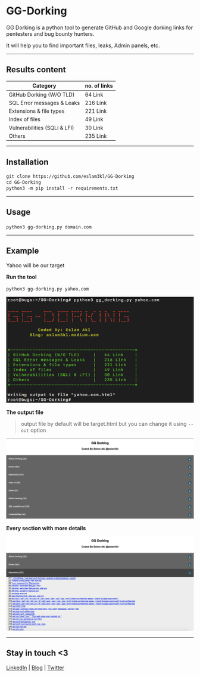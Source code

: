 # GG-Dorking
GG Dorking is a python tool to generate GitHub and Google dorking links for pentesters and bug bounty hunters.

It will help you to find important files, leaks, Admin panels, etc. 

----------------------------------------------------------------------
## Results content

| Category                     | no. of links   |
|------------------------------|----------------|
| GitHub Dorking (W/O TLD)     | 64 Link        |
| SQL Error messages & Leaks   | 216 Link       |
| Extensions & file types      | 221 Link       |
| Index of files               | 49 Link        |
| Vulnerabilities (SQLi & LFI) | 30 Link        |
| Others                       | 235 Link       |


----------------------------------------------------------------------
## Installation

```
git clone https://github.com/eslam3kl/GG-Dorking
cd GG-Dorking
python3 -m pip install -r requirements.txt
```

----------------------------------------------------------------------
## Usage

`python3 gg-dorking.py domain.com`

----------------------------------------------------------------------
## Example

Yahoo will be our target

**Run the tool**

`python3 gg-dorking.py yahoo.com`

![Run_tool](https://github.com/eslam3kl/GG-Dorking/blob/main/screenshots/start.png)

**The output file**

> output file by default will be target.html but you can change it using `--out` option


![output](https://github.com/eslam3kl/GG-Dorking/blob/main/screenshots/results1.png)


**Every section with more details**


![details](https://github.com/eslam3kl/GG-Dorking/blob/main/screenshots/results2.png)


----------------------------------------

## Stay in touch <3 
[LinkedIn](https://www.linkedin.com/in/eslam3kl/) | [Blog](https://eslam3kl.medium.com/)  |  [Twitter](https://twitter.com/eslam3kll)
